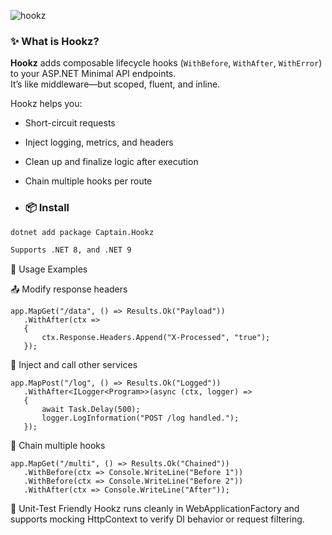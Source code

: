 
![hookz](https://github.com/user-attachments/assets/9ef6c8b4-ad5e-4258-a1c5-523c7a508558)

### ✨ What is Hookz?
**Hookz** adds composable lifecycle hooks (`WithBefore`, `WithAfter`, `WithError`) to your ASP.NET Minimal API endpoints.  
It’s like middleware—but scoped, fluent, and inline.

Hookz helps you:
- Short-circuit requests
- Inject logging, metrics, and headers
- Clean up and finalize logic after execution
- Chain multiple hooks per route

- ### 📦 Install

```bash
dotnet add package Captain.Hookz

Supports .NET 8, and .NET 9
```
🚀 Usage Examples

📤 Modify response headers
```
app.MapGet("/data", () => Results.Ok("Payload"))
   .WithAfter(ctx =>
   {
       ctx.Response.Headers.Append("X-Processed", "true");
   });
```

🧠 Inject and call other services
```
app.MapPost("/log", () => Results.Ok("Logged"))
   .WithAfter<ILogger<Program>>(async (ctx, logger) =>
   {
	   await Task.Delay(500);
	   logger.LogInformation("POST /log handled.");
   });
```

🔁 Chain multiple hooks
```
app.MapGet("/multi", () => Results.Ok("Chained"))
   .WithBefore(ctx => Console.WriteLine("Before 1"))
   .WithBefore(ctx => Console.WriteLine("Before 2"))
   .WithAfter(ctx => Console.WriteLine("After"));
```
🧪 Unit-Test Friendly
Hookz runs cleanly in WebApplicationFactory and supports mocking HttpContext to verify DI behavior or request filtering.

